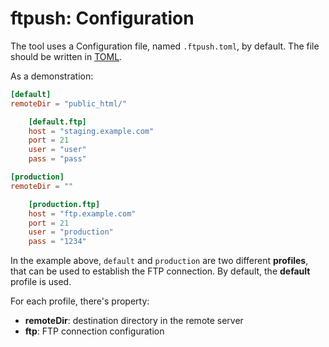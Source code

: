 # ftpush: Configuration

The tool uses a Configuration file, named `.ftpush.toml`, by default.
The file should be written in [TOML][toml].

As a demonstration:

```toml
[default]
remoteDir = "public_html/"

    [default.ftp]
    host = "staging.example.com"
    port = 21
    user = "user"
    pass = "pass"

[production]
remoteDir = ""

    [production.ftp]
    host = "ftp.example.com"
    port = 21
    user = "production"
    pass = "1234"
```

In the example above, `default` and `production` are two different
**profiles**, that can be used to establish the FTP connection. By
default, the **default** profile is used.

For each profile, there's property:

* **remoteDir**: destination directory in the remote server
* **ftp**: FTP connection configuration


[toml]:https://github.com/toml-lang/toml
